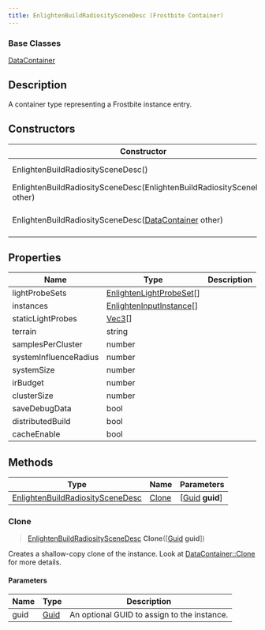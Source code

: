 ```yaml
---
title: EnlightenBuildRadiositySceneDesc (Frostbite Container)
---
```

### Base Classes

[DataContainer](/vext/ref/cls/shr/datacontainer)

## Description

A container type representing a Frostbite instance entry.

## Constructors

| Constructor                                                                                 | Description                                                                                                                                             |
| ------------------------------------------------------------------------------------------- | ------------------------------------------------------------------------------------------------------------------------------------------------------- |
| EnlightenBuildRadiositySceneDesc()                                                          | Create a new instance of this container type.                                                                                                           |
| EnlightenBuildRadiositySceneDesc(EnlightenBuildRadiositySceneDesc other)                    | Create a reference copy of an instance of the same type.                                                                                                |
| EnlightenBuildRadiositySceneDesc([DataContainer](/vext/ref/cls/shr/datacontainer) other) | Upcast an instance of type [DataContainer](/vext/ref/cls/shr/datacontainer) to [EnlightenBuildRadiositySceneDesc](EnlightenBuildRadiositySceneDesc). |

## Properties

| Name                  | Type                                                 | Description |
| --------------------- | ---------------------------------------------------- | ----------- |
| lightProbeSets        | [EnlightenLightProbeSet](EnlightenLightProbeSet)\[\] |             |
| instances             | [EnlightenInputInstance](EnlightenInputInstance)\[\] |             |
| staticLightProbes     | [Vec3](/vext/ref/cls/shr/Vec3)\[\]                |             |
| terrain               | string                                               |             |
| samplesPerCluster     | number                                               |             |
| systemInfluenceRadius | number                                               |             |
| systemSize            | number                                               |             |
| irBudget              | number                                               |             |
| clusterSize           | number                                               |             |
| saveDebugData         | bool                                                 |             |
| distributedBuild      | bool                                                 |             |
| cacheEnable           | bool                                                 |             |

## Methods

| Type                                                                 | Name            | Parameters                                     |
| -------------------------------------------------------------------- | --------------- | ---------------------------------------------- |
| [EnlightenBuildRadiositySceneDesc](EnlightenBuildRadiositySceneDesc) | [Clone](#clone) | \[[Guid](/vext/ref/cls/shr/guid) **guid**\] |

### Clone

> [EnlightenBuildRadiositySceneDesc](EnlightenBuildRadiositySceneDesc) **Clone**(\[[Guid](/vext/ref/cls/shr/guid) **guid**\])

Creates a shallow-copy clone of the instance. Look at [DataContainer::Clone](/vext/ref/cls/shr/datacontainer#clone) for more details.

#### Parameters

| Name | Type         | Description                                 |
| ---- | ------------ | ------------------------------------------- |
| guid | [Guid](Guid) | An optional GUID to assign to the instance. |
